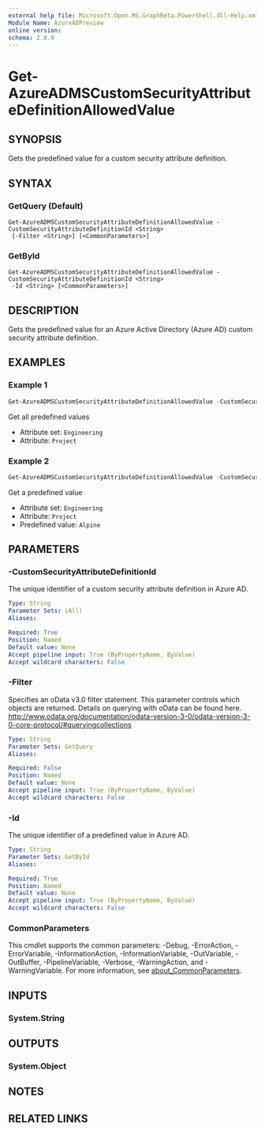 ```yaml
---
external help file: Microsoft.Open.MS.GraphBeta.PowerShell.dll-Help.xml
Module Name: AzureADPreview
online version:
schema: 2.0.0
---
```


# Get-AzureADMSCustomSecurityAttributeDefinitionAllowedValue

## SYNOPSIS
Gets the predefined value for a custom security attribute definition.

## SYNTAX

### GetQuery (Default)
```
Get-AzureADMSCustomSecurityAttributeDefinitionAllowedValue -CustomSecurityAttributeDefinitionId <String>
 [-Filter <String>] [<CommonParameters>]
```

### GetById
```
Get-AzureADMSCustomSecurityAttributeDefinitionAllowedValue -CustomSecurityAttributeDefinitionId <String>
 -Id <String> [<CommonParameters>]
```

## DESCRIPTION
Gets the predefined value for an Azure Active Directory (Azure AD) custom security attribute definition.

## EXAMPLES

### Example 1
```powershell
Get-AzureADMSCustomSecurityAttributeDefinitionAllowedValue -CustomSecurityAttributeDefinitionId "Engineering_Project"
```

Get all predefined values

- Attribute set: `Engineering`
- Attribute: `Project`

### Example 2
```powershell
Get-AzureADMSCustomSecurityAttributeDefinitionAllowedValue -CustomSecurityAttributeDefinitionId "Engineering_Project" -Id "Alpine"
```

Get a predefined value

- Attribute set: `Engineering`
- Attribute: `Project`
- Predefined value: `Alpine`

## PARAMETERS

### -CustomSecurityAttributeDefinitionId
The unique identifier of a custom security attribute definition in Azure AD.

```yaml
Type: String
Parameter Sets: (All)
Aliases:

Required: True
Position: Named
Default value: None
Accept pipeline input: True (ByPropertyName, ByValue)
Accept wildcard characters: False
```

### -Filter
Specifies an oData v3.0 filter statement.
This parameter controls which objects are returned.
Details on querying with oData can be found here.
http://www.odata.org/documentation/odata-version-3-0/odata-version-3-0-core-protocol/#queryingcollections

```yaml
Type: String
Parameter Sets: GetQuery
Aliases:

Required: False
Position: Named
Default value: None
Accept pipeline input: True (ByPropertyName, ByValue)
Accept wildcard characters: False
```

### -Id
The unique identifier of a predefined value in Azure AD.

```yaml
Type: String
Parameter Sets: GetById
Aliases:

Required: True
Position: Named
Default value: None
Accept pipeline input: True (ByPropertyName, ByValue)
Accept wildcard characters: False
```

### CommonParameters
This cmdlet supports the common parameters: -Debug, -ErrorAction, -ErrorVariable, -InformationAction, -InformationVariable, -OutVariable, -OutBuffer, -PipelineVariable, -Verbose, -WarningAction, and -WarningVariable. For more information, see [about_CommonParameters](http://go.microsoft.com/fwlink/?LinkID=113216).

## INPUTS

### System.String

## OUTPUTS

### System.Object
## NOTES

## RELATED LINKS
